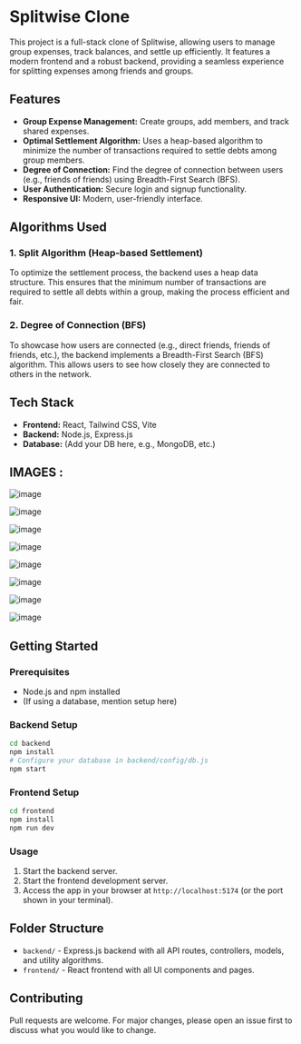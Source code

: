 # Splitwise Clone

This project is a full-stack clone of Splitwise, allowing users to manage group expenses, track balances, and settle up efficiently. It features a modern frontend and a robust backend, providing a seamless experience for splitting expenses among friends and groups.

## Features

- **Group Expense Management:** Create groups, add members, and track shared expenses.
- **Optimal Settlement Algorithm:** Uses a heap-based algorithm to minimize the number of transactions required to settle debts among group members.
- **Degree of Connection:** Find the degree of connection between users (e.g., friends of friends) using Breadth-First Search (BFS).
- **User Authentication:** Secure login and signup functionality.
- **Responsive UI:** Modern, user-friendly interface.

## Algorithms Used

### 1. Split Algorithm (Heap-based Settlement)
To optimize the settlement process, the backend uses a heap data structure. This ensures that the minimum number of transactions are required to settle all debts within a group, making the process efficient and fair.

### 2. Degree of Connection (BFS)
To showcase how users are connected (e.g., direct friends, friends of friends, etc.), the backend implements a Breadth-First Search (BFS) algorithm. This allows users to see how closely they are connected to others in the network.

## Tech Stack

- **Frontend:** React, Tailwind CSS, Vite
- **Backend:** Node.js, Express.js
- **Database:** (Add your DB here, e.g., MongoDB, etc.)

## IMAGES :
![image](https://github.com/user-attachments/assets/d6578dbc-b5aa-4bdf-a1af-cc8cd368490f)

![image](https://github.com/user-attachments/assets/be8d4b55-871a-48e0-8e0e-ddae63cff75a)

![image](https://github.com/user-attachments/assets/f34255f7-21c0-4f8c-962a-e4709896ec15)

![image](https://github.com/user-attachments/assets/dd7f0615-d942-46b2-9a02-1652581e2360)

![image](https://github.com/user-attachments/assets/66f6de83-1f70-4362-b472-dcd433740693)

![image](https://github.com/user-attachments/assets/fab3a98e-aeac-482a-88e0-437c66256bca)

![image](https://github.com/user-attachments/assets/d3624212-2b96-46e6-bc95-2b0ac516b81b)

![image](https://github.com/user-attachments/assets/be2c8223-70a8-4aa6-bf5f-13cc0f816d06)

## Getting Started

### Prerequisites

- Node.js and npm installed
- (If using a database, mention setup here)

### Backend Setup

```bash
cd backend
npm install
# Configure your database in backend/config/db.js
npm start
```

### Frontend Setup

```bash
cd frontend
npm install
npm run dev
```

### Usage

1. Start the backend server.
2. Start the frontend development server.
3. Access the app in your browser at `http://localhost:5174` (or the port shown in your terminal).

## Folder Structure

- `backend/` - Express.js backend with all API routes, controllers, models, and utility algorithms.
- `frontend/` - React frontend with all UI components and pages.

## Contributing

Pull requests are welcome. For major changes, please open an issue first to discuss what you would like to change.
